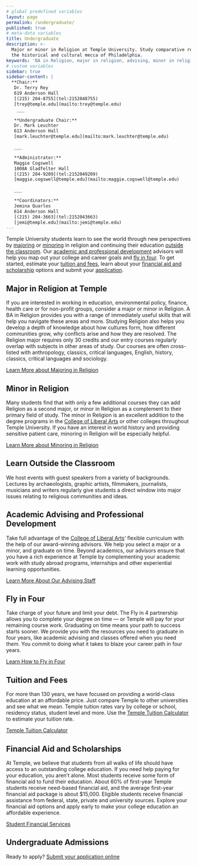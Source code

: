 ```yaml
---
# global predefined variables
layout: page
permalink: /undergraduate/
published: true
# meta-data variables
title: Undergraduate
description: >-
  Major or minor in Religion at Temple University. Study comparative religion in
  the historical and cultural mecca of Philadelphia.
keywords: 'BA in Religion, major in religion, advising, minor in religion, fly in four, tuition, advising, admissions'
# custom variables
sidebar: true
sidebar-content: |
  **Chair:**  
   Dr. Terry Rey  
   619 Anderson Hall  
   [(215) 204-8755](tel:2152048755)  
   [trey@temple.edu](mailto:trey@temple.edu)  
    ___  

   **Undergraduate Chair:**  
   Dr. Mark Leuchter  
   613 Anderson Hall  
   [mark.leuchter@temple.edu](mailto:mark.leuchter@temple.edu)  

   ___  

   **Administrator:**  
   Maggie Cogswell  
   1008A Gladfelter Hall  
   [(215) 204-9209](tel:2152049209)  
   [maggie.cogswell@temple.edu](mailto:maggie.cogswell@temple.edu)  

   ___  

   **Coordinators:**  
   Jemina Quarles  
   614 Anderson Hall  
   [(215) 204-3663](tel:2152043663)  
   [jemi@temple.edu](mailto:jemi@temple.edu)
---
```

Temple University students learn to see the world through new perspectives by [majoring](#major-in-religion-at-temple) or [minoring](#minor-in-religion) in religion and continuing their education [outside the classroom](#learn-outside-the-classroom). Our [academic and professional development](#academic-advising-and-professional-development) advisors will help you map out your college and career goals and [fly in four](#fly-in-four). To get started, estimate your [tuition and fees](#tuition-and-fees), learn about your [financial aid and scholarship](#financial-aid-and-scholarships) options and submit your [application](#undergraduate-admissions). 

## Major in Religion at Temple
If you are interested in working in education, environmental policy, finance, health care or for non-profit groups, consider a major or minor in Religion. A BA in Religion provides you with a range of immediately useful skills that will help you navigate these areas and more. Studying Religion also helps you develop a depth of knowledge about how cultures form, how different communities grow, why conflicts arise and how they are resolved. The Religion major requires only 30 credits and our entry courses regularly overlap with subjects in other areas of study. Our courses are often cross-listed with anthropology, classics, critical languages, English, history, classics, critical languages and sociology.

[Learn More about Majoring in Religion](http://bulletin.temple.edu/undergraduate/liberal-arts/religion/ba-religion/)

## Minor in Religion
Many students find that with only a few additional courses they can add Religion as a second major, or minor in Religion as a complement to their primary field of study. The minor in Religion is an excellent addition to the degree programs in the [College of Liberal Arts](https://liberalarts.temple.edu/) or other colleges throughout Temple University. If you have an interest in world history and providing sensitive patient care, minoring in Religion will be especially helpful.

[Learn More about Minoring in Religion](http://bulletin.temple.edu/undergraduate/liberal-arts/religion/minor-religion/)

## Learn Outside the Classroom
We host events with guest speakers from a variety of backgrounds. Lectures by archaeologists, graphic artists, filmmakers, journalists, musicians and writers regularly give students a direct window into major issues relating to religious communities and ideas.

## Academic Advising and Professional Development
Take full advantage of the [College of Liberal Arts](https://liberalarts.temple.edu/)’ flexible curriculum with the help of our award-winning advisors. We help you select a major or a minor, and graduate on time. Beyond academics, our advisors ensure that you have a rich experience at Temple by complementing your academic work with study abroad programs, internships and other experiential learning opportunities.

[Learn More About Our Advising Staff](https://liberalarts.temple.edu/advising)

## Fly in Four
Take charge of your future and limit your debt. The Fly in 4 partnership allows you to complete your degree on time — or Temple will pay for your remaining course work. Graduating on time means your path to success starts sooner. We provide you with the resources you need to graduate in four years, like academic advising and classes offered when you need them. You commit to doing what it takes to blaze your career path in four years.

[Learn How to Fly in Four](http://fly.temple.edu/)

## Tuition and Fees
For more than 130 years, we have focused on providing a world-class education at an affordable price. Just compare Temple to other universities and see what we mean. Temple tuition rates vary by college or school, residency status, student level and more. Use the [Temple Tuition Calculator](https://bursar.temple.edu/tuition-and-fees/tuition-rates) to estimate your tuition rate.

[Temple Tuition Calculator](https://bursar.temple.edu/tuition-and-fees/tuition-rates)

## Financial Aid and Scholarships
At Temple, we believe that students from all walks of life should have access to an outstanding college education. If you need help paying for your education, you aren’t alone. Most students receive some form of financial aid to fund their education. About 60% of first-year Temple students receive need-based financial aid, and the average first-year financial aid package is about $15,000. Eligible students receive financial assistance from federal, state, private and university sources. Explore your financial aid options and apply early to make your college education an affordable experience.  

[Student Financial Services](https://sfs.temple.edu/financial-aid-types)

## Undergraduate Admissions
Ready to apply? [Submit your application online](http://admissions.temple.edu/apply)
